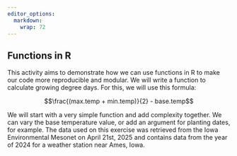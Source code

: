 ```yaml
---
editor_options: 
  markdown: 
    wrap: 72
---
```


## Functions in R

This activity aims to demonstrate how we can use functions
in R to make our code more reproducible and modular. We will
write a function to calculate growing degree days. For this,
we will use this formula:

$$\frac{(max.temp + min.temp)}{2} - base.temp$$

We will start with a very simple function and add complexity
together. We can vary the base temperature value, or add an
argument for planting dates, for example. The data used on
this exercise was retrieved from the Iowa Environmental
Mesonet on April 21st, 2025 and contains data from the year
of 2024 for a weather station near Ames, Iowa.
